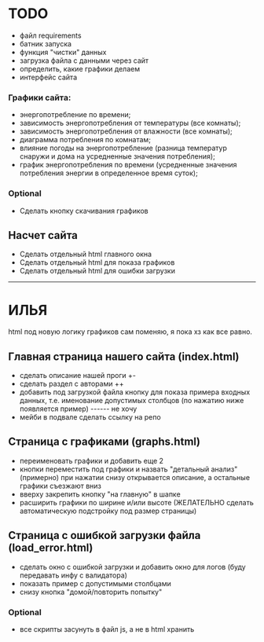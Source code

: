 # TODO

- файл requirements
- батник запуска
- функция "чистки" данных
- загрузка файла с данными через сайт
- определить, какие графики делаем
- интерфейс сайта

### Графики сайта:

- энергопотребление по времени;
- зависимость энергопотребления от температуры (все комнаты);
- зависимость энергопотребления от влажности (все комнаты);
- диаграмма потребления по комнатам;
- влияние погоды на энергопотребление (разница температур снаружи и дома на усредненные значения потребления);
- график энергопотребления по времени (усредненные значения потребления энергии в определенное время суток);

### Optional

- Сделать кнопку скачивания графиков

## Насчет сайта

- Сделать отдельный html главного окна
- Сделать отдельный html для показа графиков
- Сделать отдельный html для ошибки загрузки

---

# ИЛЬЯ

html под новую логику графиков сам поменяю, я пока хз как все равно.

## Главная страница нашего сайта (index.html)

- сделать описание нашей проги +-
- сделать раздел с авторами ++
- добавить под загрузкой файла кнопку для показа примера входных данных, т.е. именование допустимых столбцов
  (по нажатию ниже появляется пример) ------ не хочу
- мейби в подвале сделать ссылку на репо

## Страница с графиками (graphs.html)

- переименовать графики и добавить еще 2
- кнопки переместить под графики и назвать "детальный анализ" (примерно) при нажатии снизу открывается описание,
  а остальные графики съезжают вниз
- вверху закрепить кнопку "на главную" в шапке
- расширить графики по ширине и/или высоте (ЖЕЛАТЕЛЬНО сделать автоматическую подстройку под размер страницы)

## Страница с ошибкой загрузки файла (load_error.html)

- сделать окно с ошибкой загрузки и добавить окно для логов (буду передавать инфу с валидатора)
- показать пример с допустимыми столбцами
- снизу кнопка "домой/повторить попытку"

### Optional

- все скрипты засунуть в файл js, а не в html хранить
